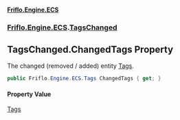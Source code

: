 #### [Friflo.Engine.ECS](index.md 'index')
### [Friflo.Engine.ECS](Friflo.Engine.ECS.md 'Friflo.Engine.ECS').[TagsChanged](TagsChanged.md 'Friflo.Engine.ECS.TagsChanged')

## TagsChanged.ChangedTags Property

The changed (removed / added) entity [Tags](Tags.md 'Friflo.Engine.ECS.Tags').

```csharp
public Friflo.Engine.ECS.Tags ChangedTags { get; }
```

#### Property Value
[Tags](Tags.md 'Friflo.Engine.ECS.Tags')
